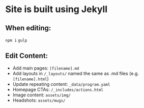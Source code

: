 # Site is built using Jekyll

## When editing:

`npm i`
`gulp`

## Edit Content:
- Add main pages: `[filename].md`
- Add layouts in `/_layouts/` named the same as .md files (e.g. `[filename].html`)
- Update repeating content: `_data/program.yaml`
- Homepage CTAs: `/_includes/actions.html`
- Image content: `assets/img/`
- Headshots: `assets/mugs/`